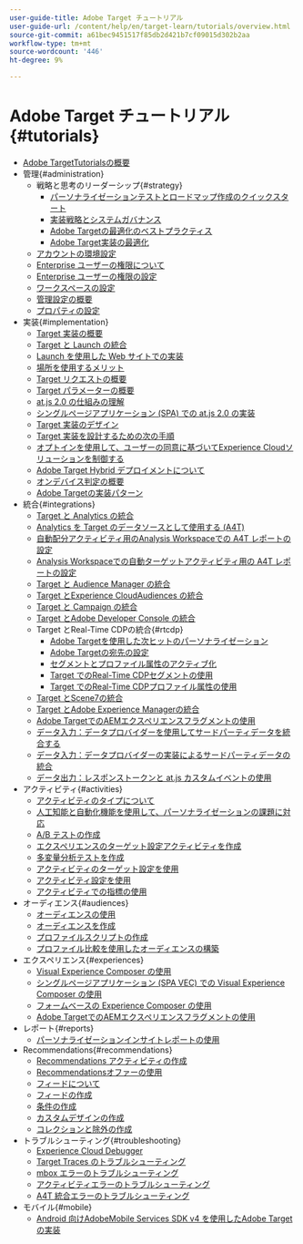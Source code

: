 ```yaml
---
user-guide-title: Adobe Target チュートリアル
user-guide-url: /content/help/en/target-learn/tutorials/overview.html
source-git-commit: a61bec9451517f85db2d421b7cf09015d302b2aa
workflow-type: tm+mt
source-wordcount: '446'
ht-degree: 9%

---
```



# Adobe Target チュートリアル {#tutorials}

+ [Adobe TargetTutorialsの概要](../overview.md)
+ 管理{#administration}
   + 戦略と思考のリーダーシップ{#strategy}
      + [パーソナライゼーションテストとロードマップ作成のクイックスタート](../strategy/create-personalization-roadmap-testing-plan.md)
      + [実装戦略とシステムガバナンス](../dev101/1.1-implementation-strategy-sys-governance.md)
      + [Adobe Targetの最適化のベストプラクティス](../strategy/target-best-practices-for-optimization.md)
      + [Adobe Target実装の最適化](../strategy/optimize-your-target-implementation.md)
   + [アカウントの環境設定](../administration/set-up-account-preferences.md)
   + [Enterprise ユーザーの権限について](../administration/understanding-enterprise-user-permissions.md)
   + [Enterprise ユーザーの権限の設定](../dev101/1.2-configure-ent-user-permissions.md)
   + [ワークスペースの設定](../administration/set-up-workspaces.md)
   + [管理設定の概要](../dev101/1.3-intro-to-admin-setup.md)
   + [プロパティの設定](../administration/set-up-properties.md)
+ 実装{#implementation}
   + [Target 実装の概要](../dev101/2.1-intro-to-target-implementation.md)
   + [Target と Launch の統合](../dev101/3.1-target-launch.md)
   + [Launch を使用した Web サイトでの実装](https://experienceleague.adobe.com/docs/launch-learn/implementing-in-websites-with-launch/index.html?lang=en)
   + [場所を使用するメリット](../dev101/2.2-benefits-of-locations.md)
   + [Target リクエストの概要](../dev101/2.3-intro-to-target-requests.md)
   + [Target パラメーターの概要](../dev101/2.4-intro-to-target-params.md)
   + [at.js 2.0 の仕組みの理解](../implementation/understanding-how-atjs-20-works.md)
   + [シングルページアプリケーション (SPA) での at.js 2.0 の実装](../implementation/implement-atjs-20-in-a-single-page-application.md)
   + [Target 実装のデザイン](../dev101/2.5-design-target-implementation.md)
   + [Target 実装を設計するための次の手順](../dev101/2.6-next-steps-design-target-implementation.md)
   + [オプトインを使用して、ユーザーの同意に基づいてExperience Cloudソリューションを制御する](https://experienceleague.adobe.com/docs/id-service/using/implementation/opt-in-service/use-opt-in-to-control-experience-cloud-activities-based-on-user-consent.html?lang=en)
   + [Adobe Target Hybrid デプロイメントについて](../implementation/hybrid-deployment.md)
   + [オンデバイス判定の概要](../implementation/on-device-decisioning-overview.md)
   + [Adobe Targetの実装パターン](../implementation/implementation-patterns-for-adobe-target.md)
+ 統合{#integrations}
   + [Target と Analytics の統合](../dev101/3.2-target-analytics.md)
   + [Analytics を Target のデータソースとして使用する (A4T)](../integrations/use-analytics-as-a-data-source-a4t.md)
   + [自動配分アクティビティ用のAnalysis Workspaceでの A4T レポートの設定](../integrations/set-up-a4t-reports-in-analysis-workspace-for-auto-allocate-activities.md)
   + [Analysis Workspaceでの自動ターゲットアクティビティ用の A4T レポートの設定](../integrations/set-up-a4t-reports-in-analysis-workspace-for-auto-target-activities.md)
   + [Target と Audience Manager の統合](../dev101/3.3-target-dmp.md)
   + [Target とExperience CloudAudiences の統合](../dev101/3.4-target-exc-audiences.md)
   + [Target と Campaign の統合](../dev101/3.6-target-campaign.md)
   + [Target とAdobe Developer Console の統合](../dev101/3.7-target-io.md)
   + Target とReal-Time CDPの統合{#rtcdp}
      + [Adobe Targetを使用した次ヒットのパーソナライゼーション](../integrations/rtcdp/next-hit-personalization.md)
      + [Adobe Targetの宛先の設定](../integrations/rtcdp/configure-the-target-destination.md)
      + [セグメントとプロファイル属性のアクティブ化](../integrations/rtcdp/activate-segments-and-profile-attributes.md)
      + [Target でのReal-Time CDPセグメントの使用](../integrations/rtcdp/use-rtcdp-segments-in-target.md)
      + [Target でのReal-Time CDPプロファイル属性の使用](../integrations/rtcdp/use-rtcdp-profile-attributes-in-target.md)
   + [Target とScene7の統合](../dev101/3.8-target-scene7.md)
   + [Target とAdobe Experience Managerの統合](../dev101/3.5-target-aem.md)
   + [Adobe TargetでのAEMエクスペリエンスフラグメントの使用](https://helpx.adobe.com/experience-manager/kt/sites/using/experience-fragment-target-offer-feature-video-use.html)
   + [データ入力：データプロバイダーを使用してサードパーティデータを統合する](../integrations/use-data-providers-to-integrate-third-party-data.md)
   + [データ入力：データプロバイダーの実装によるサードパーティデータの統合](../integrations/implement-data-providers-to-integrate-third-party-data.md)
   + [データ出力：レスポンストークンと at.js カスタムイベントの使用](../integrations/use-response-tokens-and-atjs-custom-events.md)
+ アクティビティ{#activities}
   + [アクティビティのタイプについて](../activities/understanding-the-types-of-activities.md)
   + [人工知能と自動化機能を使用して、パーソナライゼーションの課題に対応](../activities/use-the-artificial-intelligence-and-automation-capabilities-to-meet-the-challenges-of-personalization.md)
   + [A/B テストの作成](../activities/create-ab-tests.md)
   + [エクスペリエンスのターゲット設定アクティビティを作成](../activities/create-experience-targeting-activities.md)
   + [多変量分析テストを作成](../activities/create-multivariate-tests.md)
   + [アクティビティのターゲット設定を使用](../activities/use-activity-targeting.md)
   + [アクティビティ設定を使用](../activities/use-activity-settings.md)
   + [アクティビティでの指標の使用](../activities/use-metrics-in-activities.md)
+ オーディエンス{#audiences}
   + [オーディエンスの使用](../audiences/use-audiences.md)
   + [オーディエンスを作成](../audiences/create-audiences.md)
   + [プロファイルスクリプトの作成](../audiences/create-profile-scripts.md)
   + [プロファイル比較を使用したオーディエンスの構築](../audiences/use-profile-comparison-to-build-audiences.md)
+ エクスペリエンス{#experiences}
   + [Visual Experience Composer の使用](../experiences/use-the-visual-experience-composer.md)
   + [シングルページアプリケーション (SPA VEC) での Visual Experience Composer の使用](../experiences/use-the-visual-experience-composer-for-single-page-applications.md)
   + [フォームベースの Experience Composer の使用](../experiences/use-the-form-based-experience-composer.md)
   + [Adobe TargetでのAEMエクスペリエンスフラグメントの使用](https://helpx.adobe.com/experience-manager/kt/sites/using/experience-fragment-target-offer-feature-video-use.html)
+ レポート{#reports}
   + [パーソナライゼーションインサイトレポートの使用](../reports/use-the-personalization-insights-reports.md)
+ Recommendations{#recommendations}
   + [Recommendations アクティビティの作成](../recommendations/create-a-recommendations-activity.md)
   + [Recommendationsオファーの使用](../recommendations/use-recommendations-offers.md)
   + [フィードについて](../recommendations/understanding-feeds.md)
   + [フィードの作成](../recommendations/create-a-feed.md)
   + [条件の作成](../recommendations/create-criteria.md)
   + [カスタムデザインの作成](../recommendations/create-custom-designs.md)
   + [コレクションと除外の作成](../recommendations/create-collections-and-exclusions.md)
+ トラブルシューティング{#troubleshooting}
   + [Experience Cloud Debugger](../troubleshooting/troubleshoot-with-the-experience-cloud-debugger.md)
   + [Target Traces のトラブルシューティング](../troubleshooting/troubleshoot-with-target-traces.md)
   + [mbox エラーのトラブルシューティング](../dev101/4.1-troubleshoot-mbox-errors.md)
   + [アクティビティエラーのトラブルシューティング](../dev101/4.2-troubleshoot-activity-errors.md)
   + [A4T 統合エラーのトラブルシューティング](../dev101/4.3-troubleshoot-integration-errors.md)
+ モバイル{#mobile}
   + [Android 向けAdobeMobile Services SDK v4 を使用したAdobe Targetの実装](../mobile-v4/overview.md)
